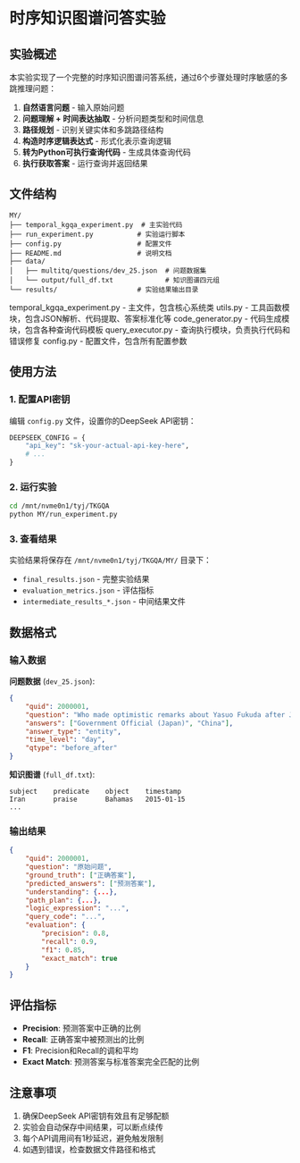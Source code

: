 # 时序知识图谱问答实验

## 实验概述

本实验实现了一个完整的时序知识图谱问答系统，通过6个步骤处理时序敏感的多跳推理问题：

1. **自然语言问题** - 输入原始问题
2. **问题理解 + 时间表达抽取** - 分析问题类型和时间信息
3. **路径规划** - 识别关键实体和多跳路径结构
4. **构造时序逻辑表达式** - 形式化表示查询逻辑
5. **转为Python可执行查询代码** - 生成具体查询代码
6. **执行获取答案** - 运行查询并返回结果

## 文件结构

```
MY/
├── temporal_kgqa_experiment.py  # 主实验代码
├── run_experiment.py           # 实验运行脚本
├── config.py                   # 配置文件
├── README.md                   # 说明文档
├── data/
│   ├── multitq/questions/dev_25.json  # 问题数据集
│   └── output/full_df.txt             # 知识图谱四元组
└── results/                    # 实验结果输出目录
```

temporal_kgqa_experiment.py - 主文件，包含核心系统类
utils.py - 工具函数模块，包含JSON解析、代码提取、答案标准化等
code_generator.py - 代码生成模块，包含各种查询代码模板
query_executor.py - 查询执行模块，负责执行代码和错误修复
config.py - 配置文件，包含所有配置参数


## 使用方法

### 1. 配置API密钥

编辑 `config.py` 文件，设置你的DeepSeek API密钥：

```python
DEEPSEEK_CONFIG = {
    "api_key": "sk-your-actual-api-key-here",
    # ...
}
```

### 2. 运行实验

```bash
cd /mnt/nvme0n1/tyj/TKGQA
python MY/run_experiment.py
```

### 3. 查看结果

实验结果将保存在 `/mnt/nvme0n1/tyj/TKGQA/MY/` 目录下：

- `final_results.json` - 完整实验结果
- `evaluation_metrics.json` - 评估指标
- `intermediate_results_*.json` - 中间结果文件

## 数据格式

### 输入数据

**问题数据** (`dev_25.json`):
```json
{
    "quid": 2000001,
    "question": "Who made optimistic remarks about Yasuo Fukuda after Japan?",
    "answers": ["Government Official (Japan)", "China"],
    "answer_type": "entity",
    "time_level": "day",
    "qtype": "before_after"
}
```

**知识图谱** (`full_df.txt`):
```
subject    predicate    object    timestamp
Iran       praise       Bahamas   2015-01-15
...
```

### 输出结果

```json
{
    "quid": 2000001,
    "question": "原始问题",
    "ground_truth": ["正确答案"],
    "predicted_answers": ["预测答案"],
    "understanding": {...},
    "path_plan": {...},
    "logic_expression": "...",
    "query_code": "...",
    "evaluation": {
        "precision": 0.8,
        "recall": 0.9,
        "f1": 0.85,
        "exact_match": true
    }
}
```

## 评估指标

- **Precision**: 预测答案中正确的比例
- **Recall**: 正确答案中被预测出的比例  
- **F1**: Precision和Recall的调和平均
- **Exact Match**: 预测答案与标准答案完全匹配的比例

## 注意事项

1. 确保DeepSeek API密钥有效且有足够配额
2. 实验会自动保存中间结果，可以断点续传
3. 每个API调用间有1秒延迟，避免触发限制
4. 如遇到错误，检查数据文件路径和格式